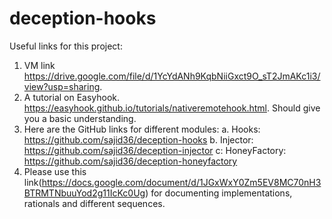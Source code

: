 # deception-hooks

Useful links for this project:
  1. VM link https://drive.google.com/file/d/1YcYdANh9KqbNiiGxct9O_sT2JmAKc1i3/view?usp=sharing.
  2. A tutorial on Easyhook. https://easyhook.github.io/tutorials/nativeremotehook.html. Should give you a basic understanding. 
  3. Here are the GitHub links for different modules:
     a. Hooks: https://github.com/sajid36/deception-hooks
     b. Injector: https://github.com/sajid36/deception-injector
     c: HoneyFactory: https://github.com/sajid36/deception-honeyfactory
  4. Please use this link(https://docs.google.com/document/d/1JGxWxY0Zm5EV8MC70nH3BTRMTNbuuYod2g11IcKc0Ug) for documenting implementations, rationals and different sequences.
